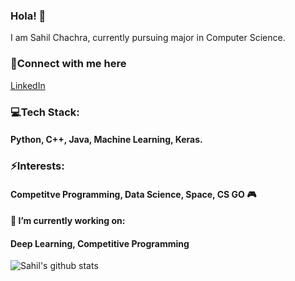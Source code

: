 ### Hola! 👋
I am Sahil Chachra, currently pursuing major in Computer Science.

### 📲Connect with me here
<a href="https://www.linkedin.com/in/sahil-chachra"> LinkedIn </a>

### 💻Tech Stack:
#### Python, C++, Java, Machine Learning, Keras.

### ⚡Interests:
#### Competitve Programming, Data Science, Space, CS GO :video_game:

#### 🔭 I’m currently working on:
#### Deep Learning, Competitive Programming
![Sahil's github stats](https://github-readme-stats.vercel.app/api?username=SahilChachra&count_private=true&show_icons=true&theme=onedark)
